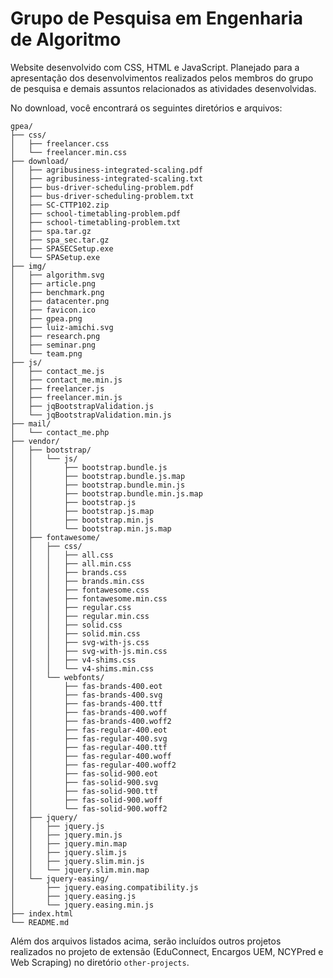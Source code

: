 # Grupo de Pesquisa em Engenharia de Algoritmo
Website desenvolvido com CSS, HTML e JavaScript. Planejado para a apresentação dos desenvolvimentos realizados pelos membros do grupo de pesquisa e demais assuntos relacionados as atividades desenvolvidas.

No download, você encontrará os seguintes diretórios e arquivos:
```
gpea/
├── css/
│   ├── freelancer.css
│   └── freelancer.min.css
├── download/
│   ├── agribusiness-integrated-scaling.pdf
│   ├── agribusiness-integrated-scaling.txt
│   ├── bus-driver-scheduling-problem.pdf
│   ├── bus-driver-scheduling-problem.txt
│   ├── SC-CTTP102.zip
│   ├── school-timetabling-problem.pdf
│   ├── school-timetabling-problem.txt
│   ├── spa.tar.gz
│   ├── spa_sec.tar.gz
│   ├── SPASECSetup.exe
│   └── SPASetup.exe
├── img/
│   ├── algorithm.svg
│   ├── article.png
│   ├── benchmark.png
│   ├── datacenter.png
│   ├── favicon.ico
│   ├── gpea.png
│   ├── luiz-amichi.svg
│   ├── research.png
│   ├── seminar.png
│   └── team.png
├── js/
│   ├── contact_me.js
│   ├── contact_me.min.js
│   ├── freelancer.js
│   ├── freelancer.min.js
│   ├── jqBootstrapValidation.js
│   └── jqBootstrapValidation.min.js
├── mail/
│   └── contact_me.php
├── vendor/
│   ├── bootstrap/
│   │   └── js/
│   │       ├── bootstrap.bundle.js
│   │       ├── bootstrap.bundle.js.map
│   │       ├── bootstrap.bundle.min.js
│   │       ├── bootstrap.bundle.min.js.map
│   │       ├── bootstrap.js
│   │       ├── bootstrap.js.map
│   │       ├── bootstrap.min.js
│   │       └── bootstrap.min.js.map
│   ├── fontawesome/
│   │   ├── css/
│   │   │   ├── all.css
│   │   │   ├── all.min.css
│   │   │   ├── brands.css
│   │   │   ├── brands.min.css
│   │   │   ├── fontawesome.css
│   │   │   ├── fontawesome.min.css
│   │   │   ├── regular.css
│   │   │   ├── regular.min.css
│   │   │   ├── solid.css
│   │   │   ├── solid.min.css
│   │   │   ├── svg-with-js.css
│   │   │   ├── svg-with-js.min.css
│   │   │   ├── v4-shims.css
│   │   │   └── v4-shims.min.css
│   │   └── webfonts/
│   │       ├── fas-brands-400.eot
│   │       ├── fas-brands-400.svg
│   │       ├── fas-brands-400.ttf
│   │       ├── fas-brands-400.woff
│   │       ├── fas-brands-400.woff2
│   │       ├── fas-regular-400.eot
│   │       ├── fas-regular-400.svg
│   │       ├── fas-regular-400.ttf
│   │       ├── fas-regular-400.woff
│   │       ├── fas-regular-400.woff2
│   │       ├── fas-solid-900.eot
│   │       ├── fas-solid-900.svg
│   │       ├── fas-solid-900.ttf
│   │       ├── fas-solid-900.woff
│   │       └── fas-solid-900.woff2
│   ├── jquery/
│   │   ├── jquery.js
│   │   ├── jquery.min.js
│   │   ├── jquery.min.map
│   │   ├── jquery.slim.js
│   │   ├── jquery.slim.min.js
│   │   └── jquery.slim.min.map
│   └── jquery-easing/
│       ├── jquery.easing.compatibility.js
│       ├── jquery.easing.js
│       └── jquery.easing.min.js
├── index.html
└── README.md
```

Além dos arquivos listados acima, serão incluídos outros projetos realizados no projeto de extensão (EduConnect, Encargos UEM, NCYPred e Web Scraping) no diretório `other-projects`.